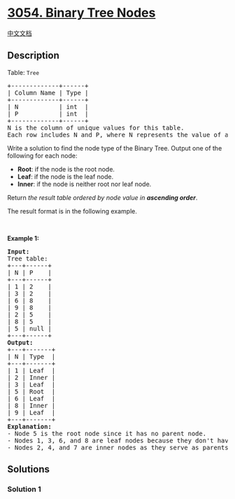 # [3054. Binary Tree Nodes](https://leetcode.com/problems/binary-tree-nodes)

[中文文档](/solution/3000-3099/3054.Binary%20Tree%20Nodes/README.md)

<!-- tags: -->

## Description

<p>Table: <font face="monospace"><code>Tree</code></font></p>

<pre>
+-------------+------+ 
| Column Name | Type | 
+-------------+------+ 
| N           | int  | 
| P           | int  |
+-------------+------+
N is the column of unique values for this table.
Each row includes N and P, where N represents the value of a node in Binary Tree, and P is the parent of N.
</pre>

<p>Write a solution to find the node type of the Binary Tree. Output one of the following for each node:</p>

<ul>
	<li><strong>Root</strong>: if the node is the root node.</li>
	<li><strong>Leaf</strong>: if the node is the leaf node.</li>
	<li><strong>Inner</strong>: if the node is neither root nor leaf node.</li>
</ul>

<p>Return <em>the result table ordered by node value in <strong>ascending order</strong></em>.</p>

<p>The result format is in the following example.</p>

<p>&nbsp;</p>
<p><strong class="example">Example 1:</strong></p>

<pre>
<strong>Input:</strong> 
Tree table:
+---+------+
| N | P    | 
+---+------+
| 1 | 2    |
| 3 | 2    | 
| 6 | 8    | 
| 9 | 8    | 
| 2 | 5    | 
| 8 | 5    | 
| 5 | null | 
+---+------+
<strong>Output:</strong> 
+---+-------+
| N | Type  | 
+---+-------+
| 1 | Leaf  | 
| 2 | Inner |
| 3 | Leaf  |
| 5 | Root  |
| 6 | Leaf  |
| 8 | Inner |
| 9 | Leaf  |    
+---+-------+
<strong>Explanation:</strong> 
- Node 5 is the root node since it has no parent node.
- Nodes 1, 3, 6, and 8 are leaf nodes because they don&#39;t have any child nodes.
- Nodes 2, 4, and 7 are inner nodes as they serve as parents to some of the nodes in the structure.
</pre>

## Solutions

### Solution 1

<!-- tabs:start -->

```sql

```

<!-- tabs:end -->

<!-- end -->
